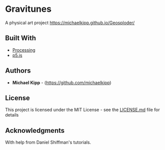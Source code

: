 # Gravitunes

A physical art project
https://michaelkipp.github.io/Geosploder/

## Built With

* [Processing](https://processing.org/)
* [p5.js](https://p5js.org/)

## Authors

* **Michael Kipp** - (https://github.com/michaelkipp)

## License

This project is licensed under the MIT License - see the [LICENSE.md](LICENSE.md) file for details

## Acknowledgments

With help from Daniel Shiffman's tutorials.
